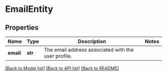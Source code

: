 # EmailEntity

## Properties
Name | Type | Description | Notes
------------ | ------------- | ------------- | -------------
**email** | **str** | The email address associated with the user profile. | 

[[Back to Model list]](../README.md#documentation-for-models) [[Back to API list]](../README.md#documentation-for-api-endpoints) [[Back to README]](../README.md)


